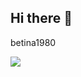 ## Hi there 👋

betina1980

![](https://media1.tenor.com/m/fKagG_MQIf4AAAAd/carminha-sipping-tea.gif)
